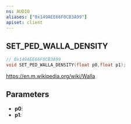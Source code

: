 ```yaml
---
ns: AUDIO
aliases: ["0x149AEE66F0CB3A99"]
apiset: client
---
```

## SET_PED_WALLA_DENSITY

```c
// 0x149AEE66F0CB3A99
void SET_PED_WALLA_DENSITY(float p0,float p1);
```

https://en.m.wikipedia.org/wiki/Walla

## Parameters
* **p0**:
* **p1**:



